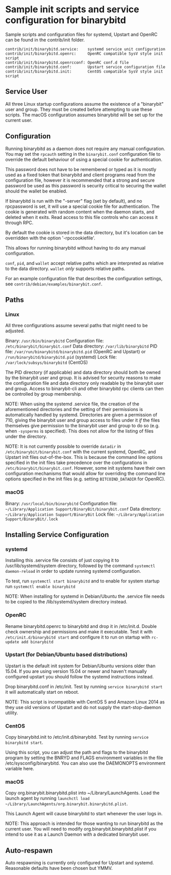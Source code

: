Sample init scripts and service configuration for binarybitd
==========================================================

Sample scripts and configuration files for systemd, Upstart and OpenRC
can be found in the contrib/init folder.

    contrib/init/binarybitd.service:    systemd service unit configuration
    contrib/init/binarybitd.openrc:     OpenRC compatible SysV style init script
    contrib/init/binarybitd.openrcconf: OpenRC conf.d file
    contrib/init/binarybitd.conf:       Upstart service configuration file
    contrib/init/binarybitd.init:       CentOS compatible SysV style init script

Service User
---------------------------------

All three Linux startup configurations assume the existence of a "binarybit" user
and group.  They must be created before attempting to use these scripts.
The macOS configuration assumes binarybitd will be set up for the current user.

Configuration
---------------------------------

Running binarybitd as a daemon does not require any manual configuration. You may
set the `rpcauth` setting in the `binarybit.conf` configuration file to override
the default behaviour of using a special cookie for authentication.

This password does not have to be remembered or typed as it is mostly used
as a fixed token that binarybitd and client programs read from the configuration
file, however it is recommended that a strong and secure password be used
as this password is security critical to securing the wallet should the
wallet be enabled.

If binarybitd is run with the "-server" flag (set by default), and no rpcpassword is set,
it will use a special cookie file for authentication. The cookie is generated with random
content when the daemon starts, and deleted when it exits. Read access to this file
controls who can access it through RPC.

By default the cookie is stored in the data directory, but it's location can be overridden
with the option '-rpccookiefile'.

This allows for running binarybitd without having to do any manual configuration.

`conf`, `pid`, and `wallet` accept relative paths which are interpreted as
relative to the data directory. `wallet` *only* supports relative paths.

For an example configuration file that describes the configuration settings,
see `contrib/debian/examples/binarybit.conf`.

Paths
---------------------------------

### Linux

All three configurations assume several paths that might need to be adjusted.

Binary:              `/usr/bin/binarybitd`
Configuration file:  `/etc/binarybit/binarybit.conf`
Data directory:      `/var/lib/binarybitd`
PID file:            `/var/run/binarybitd/binarybitd.pid` (OpenRC and Upstart) or `/run/binarybitd/binarybitd.pid` (systemd)
Lock file:           `/var/lock/subsys/binarybitd` (CentOS)

The PID directory (if applicable) and data directory should both be owned by the
binarybit user and group. It is advised for security reasons to make the
configuration file and data directory only readable by the binarybit user and
group. Access to binarybit-cli and other binarybitd rpc clients can then be
controlled by group membership.

NOTE: When using the systemd .service file, the creation of the aforementioned
directories and the setting of their permissions is automatically handled by
systemd. Directories are given a permission of 710, giving the binarybit user and group
access to files under it _if_ the files themselves give permission to the
binarybit user and group to do so (e.g. when `-sysperms` is specified). This does not allow
for the listing of files under the directory.

NOTE: It is not currently possible to override `datadir` in
`/etc/binarybit/binarybit.conf` with the current systemd, OpenRC, and Upstart init
files out-of-the-box. This is because the command line options specified in the
init files take precedence over the configurations in
`/etc/binarybit/binarybit.conf`. However, some init systems have their own
configuration mechanisms that would allow for overriding the command line
options specified in the init files (e.g. setting `BITCOIND_DATADIR` for
OpenRC).

### macOS

Binary:              `/usr/local/bin/binarybitd`
Configuration file:  `~/Library/Application Support/BinaryBit/binarybit.conf`
Data directory:      `~/Library/Application Support/BinaryBit`
Lock file:           `~/Library/Application Support/BinaryBit/.lock`

Installing Service Configuration
-----------------------------------

### systemd

Installing this .service file consists of just copying it to
/usr/lib/systemd/system directory, followed by the command
`systemctl daemon-reload` in order to update running systemd configuration.

To test, run `systemctl start binarybitd` and to enable for system startup run
`systemctl enable binarybitd`

NOTE: When installing for systemd in Debian/Ubuntu the .service file needs to be copied to the /lib/systemd/system directory instead.

### OpenRC

Rename binarybitd.openrc to binarybitd and drop it in /etc/init.d.  Double
check ownership and permissions and make it executable.  Test it with
`/etc/init.d/binarybitd start` and configure it to run on startup with
`rc-update add binarybitd`

### Upstart (for Debian/Ubuntu based distributions)

Upstart is the default init system for Debian/Ubuntu versions older than 15.04. If you are using version 15.04 or newer and haven't manually configured upstart you should follow the systemd instructions instead.

Drop binarybitd.conf in /etc/init.  Test by running `service binarybitd start`
it will automatically start on reboot.

NOTE: This script is incompatible with CentOS 5 and Amazon Linux 2014 as they
use old versions of Upstart and do not supply the start-stop-daemon utility.

### CentOS

Copy binarybitd.init to /etc/init.d/binarybitd. Test by running `service binarybitd start`.

Using this script, you can adjust the path and flags to the binarybitd program by
setting the BNRYD and FLAGS environment variables in the file
/etc/sysconfig/binarybitd. You can also use the DAEMONOPTS environment variable here.

### macOS

Copy org.binarybit.binarybitd.plist into ~/Library/LaunchAgents. Load the launch agent by
running `launchctl load ~/Library/LaunchAgents/org.binarybit.binarybitd.plist`.

This Launch Agent will cause binarybitd to start whenever the user logs in.

NOTE: This approach is intended for those wanting to run binarybitd as the current user.
You will need to modify org.binarybit.binarybitd.plist if you intend to use it as a
Launch Daemon with a dedicated binarybit user.

Auto-respawn
-----------------------------------

Auto respawning is currently only configured for Upstart and systemd.
Reasonable defaults have been chosen but YMMV.
